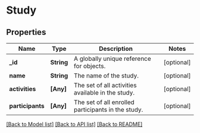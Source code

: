 # Study

## Properties
Name | Type | Description | Notes
------------ | ------------- | ------------- | -------------
**_id** | **String** | A globally unique reference for objects. | [optional] 
**name** | **String** | The name of the study. | [optional] 
**activities** | **[Any]** | The set of all activities available in the study. | [optional] 
**participants** | **[Any]** | The set of all enrolled participants in the study. | [optional] 

[[Back to Model list]](../README.md#documentation-for-models) [[Back to API list]](../README.md#documentation-for-api-endpoints) [[Back to README]](../README.md)


